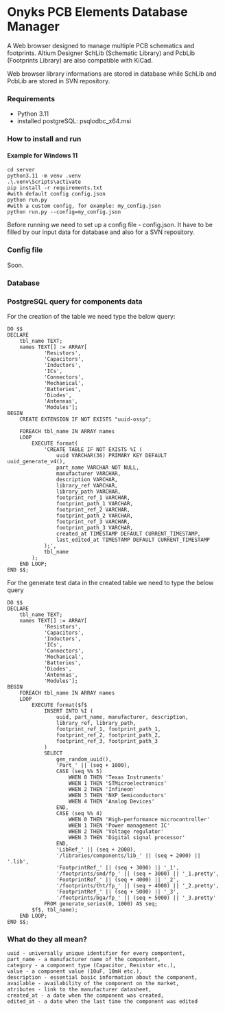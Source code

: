 # Onyks PCB Elements Database Manager

A Web browser designed to manage multiple PCB schematics and footprints. 
Altium Designer SchLib (Schematic Library) and PcbLib (Footprints Library) are also compatible with KiCad. 

Web browser library informations are stored in database while SchLib and PcbLib are stored in SVN repository.

### Requirements
- Python 3.11
- installed postgreSQL: psqlodbc_x64.msi

### How to install and run

#### Example for Windows 11
```
cd server
python3.11 -m venv .venv
.\.venv\Scripts\activate
pip install -r requirements.txt
#with default config config.json
python run.py
#with a custom config, for example: my_config.json
python run.py --config=my_config.json
```

Before running we need to set up a config file - config.json. It have to be filled by our input data for database and also for a SVN repository.

### Config file

Soon.

### Database

### PostgreSQL query for components data
For the creation of the table we need type the below query:
```
DO $$
DECLARE
    tbl_name TEXT;
    names TEXT[] := ARRAY[
            'Resistors', 
            'Capacitors', 
            'Inductors', 
            'ICs', 
            'Connectors',
            'Mechanical', 
            'Batteries', 
            'Diodes', 
            'Antennas', 
            'Modules'];
BEGIN
    CREATE EXTENSION IF NOT EXISTS "uuid-ossp";

    FOREACH tbl_name IN ARRAY names
    LOOP
        EXECUTE format(
            'CREATE TABLE IF NOT EXISTS %I (
                uuid VARCHAR(36) PRIMARY KEY DEFAULT uuid_generate_v4(),
                part_name VARCHAR NOT NULL,
                manufacturer VARCHAR,
                description VARCHAR,
                library_ref VARCHAR,
                library_path VARCHAR,
                footprint_ref_1 VARCHAR,
                footprint_path_1 VARCHAR,
                footprint_ref_2 VARCHAR,
                footprint_path_2 VARCHAR,
                footprint_ref_3 VARCHAR,
                footprint_path_3 VARCHAR,
                created_at TIMESTAMP DEFAULT CURRENT_TIMESTAMP,
                last_edited_at TIMESTAMP DEFAULT CURRENT_TIMESTAMP
            );',
            tbl_name
        );
    END LOOP;
END $$;
```
For the generate test data in the created table we need to type the below query
```
DO $$
DECLARE
    tbl_name TEXT;
    names TEXT[] := ARRAY[
            'Resistors', 
            'Capacitors', 
            'Inductors', 
            'ICs', 
            'Connectors',
            'Mechanical', 
            'Batteries', 
            'Diodes', 
            'Antennas', 
            'Modules'];
BEGIN
    FOREACH tbl_name IN ARRAY names
    LOOP
        EXECUTE format($f$
            INSERT INTO %I (
                uuid, part_name, manufacturer, description, 
                library_ref, library_path, 
                footprint_ref_1, footprint_path_1, 
                footprint_ref_2, footprint_path_2, 
                footprint_ref_3, footprint_path_3
            )
            SELECT 
                gen_random_uuid(),
                'Part_' || (seq + 1000),
                CASE (seq %% 5) 
                    WHEN 0 THEN 'Texas Instruments'
                    WHEN 1 THEN 'STMicroelectronics'
                    WHEN 2 THEN 'Infineon'
                    WHEN 3 THEN 'NXP Semiconductors'
                    WHEN 4 THEN 'Analog Devices'
                END,
                CASE (seq %% 4)
                    WHEN 0 THEN 'High-performance microcontroller'
                    WHEN 1 THEN 'Power management IC'
                    WHEN 2 THEN 'Voltage regulator'
                    WHEN 3 THEN 'Digital signal processor'
                END,
                'LibRef_' || (seq + 2000),
                '/libraries/components/lib_' || (seq + 2000) || '.lib',
                'FootprintRef_' || (seq + 3000) || '_1',
                '/footprints/smd/fp_' || (seq + 3000) || '_1.pretty',
                'FootprintRef_' || (seq + 4000) || '_2', 
                '/footprints/tht/fp_' || (seq + 4000) || '_2.pretty',
                'FootprintRef_' || (seq + 5000) || '_3',
                '/footprints/bga/fp_' || (seq + 5000) || '_3.pretty'
            FROM generate_series(0, 1000) AS seq;
        $f$, tbl_name);
    END LOOP;
END $$;
```

### What do they all mean?
```
uuid - universally unique identifier for every compontent,
part_name - a manufacturer name of the compontent,
category - a component type (Capacitor, Resistor etc.),
value - a component value (10uF, 10mH etc.),
description - essential basic information about the component,
available - availability of the component on the market,
atributes - link to the manufacturer datasheet,
created_at - a date when the component was created,
edited_at - a date when the last time the component was edited
```